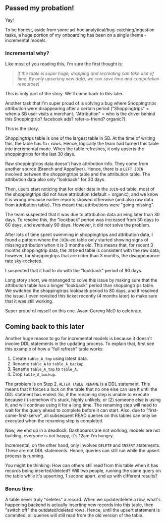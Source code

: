 ## Passed my probation!

Yay!

To be honest, aside from some ad-hoc analytical/bug-catching/ingestion tasks, a huge portion of my onboarding has been on a single theme - incremental models.

### Incremental why?

Like most of you reading this, I'm sure the first thought is:

> _If the table is super huge, dropping and recreating can take alot of time. By only upserting new data, we can save time and computation resources!_

This is only part of the story. We'll come back to this later.

Another task that I'm super proud of is solving a bug where Shoppingtrips attribution were disappearing after a certain period ("Shoppingtrips" = when a SB user visits a merchant. "Attribution" = who is the driver behind this Shoppingtrip? facebook ads? refer-a-friend? organic?).

This is the story.

Shoppingtrips table is one of the largest table in SB. At the time of writing this, the table has 1b+ rows. Hence, logically the team had turned this table into incremental mode. When the table refreshes, it only upserts the shoppingtrips for the last 30 days.

Raw shoppingtrips data doesn't have attribution info. They come from another source (Branch and Appsflyer). Hence, there is a `LEFT JOIN` involved between the shoppingtrips table and the attribution table. The attribution data also only "lookback" for 30 days.

Then, users start noticing that for older data in the `JOIN`-ed table, most of the shoppingtrips did not have attribution (default = organic), and we know it is wrong because earlier reports showed otherwise (and also raw data from attribution table). This meant that attributions were "going missing".

The team suspected that it was due to attribution data arriving later than 30 days. To resolve this, the "lookback" period was increased from 30 days to 60 days, and eventualy 90 days. However, it did not solve the problem.

After lots of time spent swimming in shoppingtrips and attribution data, I found a pattern where the `JOIN`-ed table only started showing signs of missing attribution when it is 3 months old. This means that, for recent 3 months shoppingtrip data, the `JOIN`-ed table is consistent with the raw data; however, for shoppingtrips that are older than 3 months, the disappearance rate sky-rocketed.

I suspected that it had to do with the "lookback" period of 90 days.

Long story short, we mananged to solve this issue by making sure that the attribution table has a longer "lookback" period than shoppingtrips table. We switched the shoppingtrips lookback period to 80 days, and it resolved the issue. I even revisited this ticket recently (4 months later) to make sure that it was still working.

Super proud of myself on this one. Ayam Goreng McD to celebrate.

## Coming back to this later

Another huge reason to go for incremental models is because it doesn't involve DDL statements in the updating process. To explain that, first see this example of how a "full refresh" table works:

1. Create `table_A_tmp` using latest data.
2. Rename `table_A` to `table_A_backup`.
3. Rename `table_A_tmp` to `table_A`.
4. Drop `table_A_backup`.

The problem is on Step 2. `ALTER TABLE RENAME` is a DDL statement. This means that it forces a lock on the table that no one else can use it until the DDL statment has ended. So, if the renaming step is unable to execute because (i) somehow it's stuck, highly unlikely, or (2) someone else is using it, and will continue using it for a long time. The renaming step will need to wait for the query ahead to complete before it can start. Also, due to "first-come-first-serve", all subsequent READ queries on this tables can only be executed when the renaming step is completed.

Now, we end up in a deadlock. Dashboards are not working, models are not building, everyone is not happy, it's 12am I'm hungry.

Incremental, on the other hand, only involves `DELETE` and `INSERT` statements. These are not DDL statements. Hence, queries can still run while the upsert process is running.

You might be thinking: How can others still read from this table when it has records being inserted/deleted? Will two people, running the same query on the table while it's upserting, 1 second apart, end up with different results?

### Bonus time

A table never truly "deletes" a record. When we update/delete a row, what's happening backend is actually inserting new records into this table, then "switch off" the outdated/deleted rows. Hence, until the upsert statement is commited, all queries will still read from the old version of the table.

